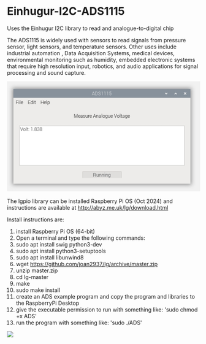 # Einhugur-I2C-ADS1115
Uses the Einhugur I2C library to read and analogue-to-digital chip

The ADS1115 is widely used with sensors to read signals from pressure sensor, light sensors, and temperature sensors. Other uses include industrial automation , Data Acquisition Systems, medical devices, environmental monitoring such as humidity, embedded electronic systems that require high resolution input, robotics, and audio applications for signal processing and sound capture.

![](https://github.com/eugenedakin/lgpio-I2C-ADS1115/blob/main/ADS1115ScreenGrab.png)

The lgpio library can be installed Raspberry Pi OS (Oct 2024) and instructions 
are available at http://abyz.me.uk/lg/download.html

Install instructions are:
1) install Raspberry Pi OS (64-bit)
2) Open a terminal and type the following commands:
3) sudo apt install swig python3-dev
4) sudo apt install python3-setuptools
5) sudo apt install libunwind8
6) wget https://github.com/joan2937/lg/archive/master.zip
7) unzip master.zip
8) cd lg-master
9) make
10) sudo make install
11) create an ADS example program and copy the program and libraries to the RaspberryPi Desktop
12) give the executable permission to run with something like: 'sudo chmod +x ADS'
13) run the program with something like: 'sudo ./ADS'

![](https://github.com/eugenedakin/EinhugurI2CADS1115/blob/main/ADS1115Rev1Breadboard.png)


